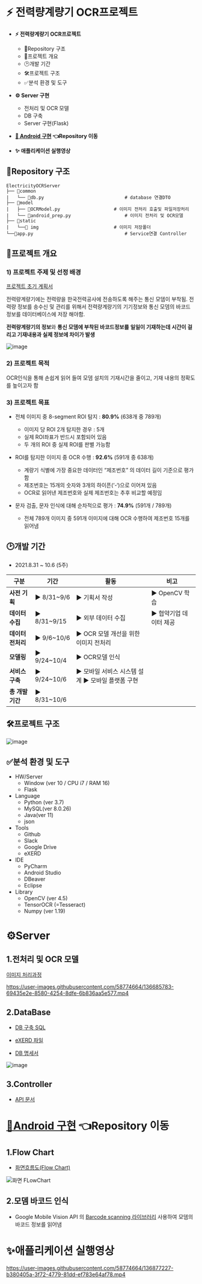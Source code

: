 # ⚡ 전력량계량기 OCR프로젝트

- **⚡ 전력량계량기 OCR프로젝트**
  - 📁Repository 구조
  - 📌프로젝트 개요
  - 🕑개발 기간
  - 🛠프로젝트 구조
  - ✅분석 환경 및 도구
- **⚙ Server 구현**
  - 전처리 및 OCR 모델
  - DB 구축
  - Server 구현(Flask)
- **[📱 Android 구현](https://github.com/Jihun-Dong/ElectricityMeterOCR) 👈Repository 이동**

- **✨ 애플리케이션 실행영상**



## 📁Repository 구조

```
ElectricityOCRServer
├── 📁common
|	└── 📃db.py				    	        # database 연결DTO
├── 📁model
|	├── 📃OCRModel.py					# 이미지 전처리 호출및 파일저장처리
|	└── 📃android_prep.py					# 이미지 전처리 및 OCR모델
├── 📁static
|	└──📁 img					        # 이미지 저장폴더
└──📃app.py					                # Service연결 Controller
```



## 📌프로젝트 개요

### 1) 프로젝트 주제 및 선정 배경

[프로젝트 초기 계획서](https://magical-goldenrod-6ed.notion.site/65b0ddbbdc774add97819917c1eb5dd9)

전력량계량기에는 전력량을 한국전력공사에 전송하도록 해주는 통신 모뎀이 부착됨. 전력량 정보를 송수신 및 관리를 위해서 전력량계량기의 기기정보와 통신 모뎀의 바코드 정보를 데이터베이스에 저장 해야함.

**전력량계량기의 정보**와 **통신 모뎀에 부착된 바코드정보를** **일일이 기재하는데 시간이 걸리고 기재내용과 실제 정보에 차이가 발생**

![image](https://user-images.githubusercontent.com/58774664/136534302-29f47d5d-fff7-4101-af8b-ca3b8143c832.png)



### 2) 프로젝트 목적

OCR인식을 통해 손쉽게 읽어 들여 모뎀 설치의 기재시간을 줄이고, 기재 내용의 정확도를 높이고자 함



### 3) 프로젝트 목표

- 전체 이미지 중 8-segment ROI 탐지 : **80.9%** (638개 중 789개)
  - 이미지 당 ROI 2개 탐지한 경우 : 5개
  - 실제 ROI좌표가 반드시 포함되어 있음
  - 두 개의 ROI 중 실제 ROI를 판별 가능함



- ROI를 탐지한 이미지 중 OCR 수행 : **92.6%** (591개 중 638개)
  - 계량기 식별에 가장 중요한 데이터인 “제조번호” 의 데이터 길이
     기준으로 평가함
  - 제조번호는 15개의 숫자와 3개의 하이픈(‘-‘)으로 이어져 있음
  - OCR로 읽어낸 제조번호와 실제 제조번호는 추후 비교할 예정임



- 문자 검출, 문자 인식에 대해 순차적으로 평가 :  **74.9%** (591개 / 789개)
  - 전체 789개 이미지 중 591개 이미지에 대해 OCR 수행하여 제조번호 15개를 읽어냄



## 🕑개발 기간

- 2021.8.31 ~ 10.6 (5주)

| **구분**          | **기간**        | **활동**                                                  | **비고**                   |
| ----------------- | --------------- | --------------------------------------------------------- | -------------------------- |
| **사전 기획**     | **▶** 8/31~9/6  | **▶** 기획서 작성                                         | **▶** OpenCV 학습          |
| **데이터 수집**   | **▶** 8/31~9/15 | **▶** 외부 데이터 수집                                    | **▶** 협약기업 데이터 제공 |
| **데이터 전처리** | **▶** 9/6~10/6  | **▶** OCR 모델 개선을 위한 이미지 전처리                  |                            |
| **모델링**        | **▶** 9/24~10/4 | **▶** OCR모델 인식                                        |                            |
| **서비스 구축**   | **▶** 9/24~10/6 | **▶** 모바일 서비스 시스템 설계  **▶** 모바일 플랫폼 구현 |                            |
| **총 개발기간**   | **▶** 8/31~10/6 |                                                           |                            |



## 🛠프로젝트 구조

![image](https://user-images.githubusercontent.com/58774664/136537726-bc984ae7-7562-4519-abc0-c8ef9ccaec4d.png)



## ✅분석 환경 및 도구

- HW/Server
  - Window (ver 10 / CPU i7 / RAM 16)
  - Flask
- Language
  - Python (ver 3.7)
  - MySQL(ver 8.0.26)
  - Java(ver 11)
  - json
- Tools
  - Github
  - Slack
  - Google Drive
  - eXERD
- IDE
  - PyCharm
  - Android Studio
  - DBeaver
  - Eclipse
- Library
  - OpenCV (ver 4.5)
  - TensorOCR (=Tesseract)
  - Numpy (ver 1.19)



# ⚙Server

## 1.전처리 및 OCR 모델

[이미지 처리과정](https://magical-goldenrod-6ed.notion.site/OCR-d23cbc60d81c4265af7a6b6fa5c7588c)

https://user-images.githubusercontent.com/58774664/136685783-69435e2e-8580-4254-8dfe-6b836aa5e577.mp4





## 2.DataBase

- [DB 구축 SQL](https://github.com/2SEHI/OCR-Text-Detection/blob/main/db/CreateTableSQL.sql)

- [eXERD 파일](https://github.com/2SEHI/OCR-Text-Detection/blob/main/db/Electricitydb_MySQL.exerd)

- [DB 명세서](https://magical-goldenrod-6ed.notion.site/DB-96c709ac9e3e4577abfe26913d14922e)

![image](https://user-images.githubusercontent.com/58774664/136549647-fcb7a7e7-2fcf-42b3-ba1f-fa974d161d5a.png)

## 3.Controller

- [API 문서](https://magical-goldenrod-6ed.notion.site/API-5b7ebb411af64518a58d5e12d65899bd)



# [📱Android 구현](https://github.com/Jihun-Dong/ElectricityMeterOCR) 👈Repository 이동

## 1.Flow Chart

- [화면흐름도(Flow Chart)](https://whimsical.com/ocr-HQB6W3DWodaLZ3mFEXkQZg)

![화면 FLowChart](https://user-images.githubusercontent.com/58774664/136877051-3b9d2816-e4bd-41fa-a76d-b317ec119d53.png)

## 2.모뎀 바코드 인식

-  Google Mobile Vision API 의 [Barcode scanning 라이브러리](https://developers.google.com/ml-kit/vision/barcode-scanning) 사용하여 모뎀의 바코드 정보를 읽어냄



# ✨애플리케이션 실행영상
https://user-images.githubusercontent.com/58774664/136877227-b380405a-3f72-4779-81dd-ef783e64af78.mp4
